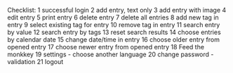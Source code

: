 Checklist:
1	successful login
2	add entry, text only
3	add entry with image
4	edit entry
5	print entry
6	delete entry
7	delete all entries
8	add new tag in entry
9	select existing tag for entry
10	remove tag in entry
11	search entry by value
12	search entry by tags
13	reset search results
14	choose entries by calendar date
15	change date/time in entry
16	choose older entry from opened entry
17	choose newer entry from opened entry
18	Feed the monkkey
19	settings - choose another language
20	change password - validation
21	logout
